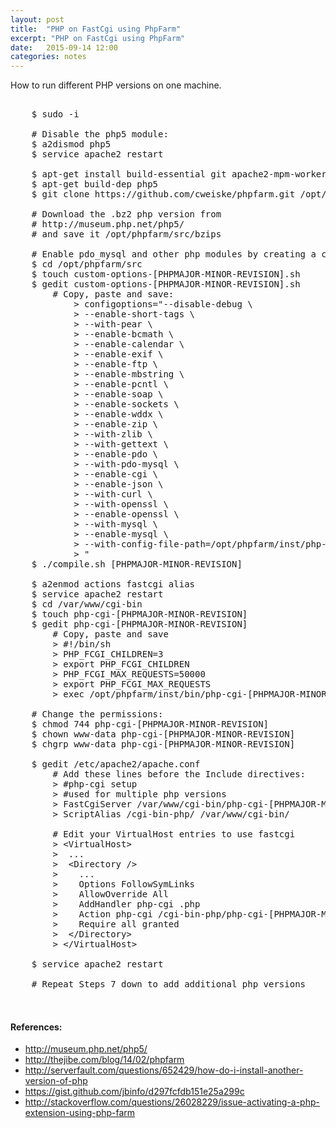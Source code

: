 ```yaml
---
layout: post
title:  "PHP on FastCgi using PhpFarm"
excerpt: "PHP on FastCgi using PhpFarm"
date:   2015-09-14 12:00
categories: notes
---
```


How to run different PHP versions on one machine.

<pre>

    $ sudo -i

    # Disable the php5 module:
    $ a2dismod php5
    $ service apache2 restart

    $ apt-get install build-essential git apache2-mpm-worker libapache2-mod-fastcgi php5-fpm
    $ apt-get build-dep php5
    $ git clone https://github.com/cweiske/phpfarm.git /opt/phpfarm

    # Download the .bz2 php version from
    # http://museum.php.net/php5/
    # and save it /opt/phpfarm/src/bzips

    # Enable pdo_mysql and other php modules by creating a compile options file
    $ cd /opt/phpfarm/src
    $ touch custom-options-[PHPMAJOR-MINOR-REVISION].sh
    $ gedit custom-options-[PHPMAJOR-MINOR-REVISION].sh
        # Copy, paste and save:
            > configoptions="--disable-debug \
            > --enable-short-tags \
            > --with-pear \
            > --enable-bcmath \
            > --enable-calendar \
            > --enable-exif \
            > --enable-ftp \
            > --enable-mbstring \
            > --enable-pcntl \
            > --enable-soap \
            > --enable-sockets \
            > --enable-wddx \
            > --enable-zip \
            > --with-zlib \
            > --with-gettext \
            > --enable-pdo \
            > --with-pdo-mysql \
            > --enable-cgi \
            > --enable-json \
            > --with-curl \
            > --with-openssl \
            > --enable-openssl \
            > --with-mysql \
            > --enable-mysql \
            > --with-config-file-path=/opt/phpfarm/inst/php-[PHPMAJOR-MINOR-REVISION]/lib/ \
            > "
    $ ./compile.sh [PHPMAJOR-MINOR-REVISION]

    $ a2enmod actions fastcgi alias
    $ service apache2 restart
    $ cd /var/www/cgi-bin
    $ touch php-cgi-[PHPMAJOR-MINOR-REVISION]
    $ gedit php-cgi-[PHPMAJOR-MINOR-REVISION]
        # Copy, paste and save
        > #!/bin/sh
        > PHP_FCGI_CHILDREN=3
        > export PHP_FCGI_CHILDREN
        > PHP_FCGI_MAX_REQUESTS=50000
        > export PHP_FCGI_MAX_REQUESTS
        > exec /opt/phpfarm/inst/bin/php-cgi-[PHPMAJOR-MINOR-REVISION]

    # Change the permissions:
    $ chmod 744 php-cgi-[PHPMAJOR-MINOR-REVISION]
    $ chown www-data php-cgi-[PHPMAJOR-MINOR-REVISION]
    $ chgrp www-data php-cgi-[PHPMAJOR-MINOR-REVISION]

    $ gedit /etc/apache2/apache.conf
        # Add these lines before the Include directives:
        > #php-cgi setup
        > #used for multiple php versions
        > FastCgiServer /var/www/cgi-bin/php-cgi-[PHPMAJOR-MINOR-REVISION]
        > ScriptAlias /cgi-bin-php/ /var/www/cgi-bin/

        # Edit your VirtualHost entries to use fastcgi
        > &lt;VirtualHost&gt;
        >  ...
        >  &lt;Directory /&gt;
        >    ...
        >    Options FollowSymLinks
        >    AllowOverride All
        >    AddHandler php-cgi .php
        >    Action php-cgi /cgi-bin-php/php-cgi-[PHPMAJOR-MINOR-REVISION]
        >    Require all granted
        >  &lt;/Directory&gt;
        > &lt;/VirtualHost&gt;

    $ service apache2 restart

    # Repeat Steps 7 down to add additional php versions


</pre>

<aside>
    <h4>References:</h4>
    <ul>
        <li><a href="http://museum.php.net/php5/" target="_blank">http://museum.php.net/php5/</a></li>
        <li><a href="http://thejibe.com/blog/14/02/phpfarm" target="_blank">http://thejibe.com/blog/14/02/phpfarm</a></li>
        <li><a href="http://serverfault.com/questions/652429/how-do-i-install-another-version-of-php" target="_blank">http://serverfault.com/questions/652429/how-do-i-install-another-version-of-php</a></li>
        <li><a href="https://gist.github.com/jbinfo/d297fcfdb151e25a299c" target="_blank">https://gist.github.com/jbinfo/d297fcfdb151e25a299c</a></li>
        <li><a href="http://stackoverflow.com/questions/26028229/issue-activating-a-php-extension-using-php-farm" target="_blank">http://stackoverflow.com/questions/26028229/issue-activating-a-php-extension-using-php-farm</a></li>
    </ul>
</aside>